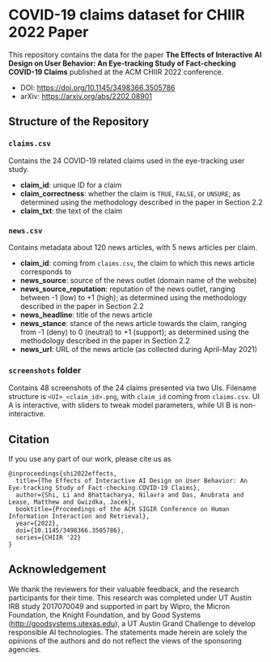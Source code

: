 # COVID-19 claims dataset for CHIIR 2022 Paper


This repository contains the data for the paper **The Effects of Interactive AI Design on User Behavior: An Eye-tracking Study of Fact-checking COVID-19 Claims** published at the ACM CHIIR 2022 conference.

- DOI: https://doi.org/10.1145/3498366.3505786
- arXiv: https://arxiv.org/abs/2202.08901

## Structure of the Repository

### `claims.csv`
Contains the 24 COVID-19 related claims used in the eye-tracking user study.
- **claim_id**: unique ID for a claim
- **claim_correctness**: whether the claim is `TRUE`, `FALSE`, or `UNSURE`; as determined using the methodology described in the paper in Section 2.2
- **claim_txt**: the text of the claim

### `news.csv`
Contains metadata about 120 news articles, with 5 news articles per claim.
- **claim_id**: coming from `claims.csv`, the claim to which this news article corresponds to
- **news_source**: source of the news outlet (domain name of the website)
- **news_source_reputation**: reputation of the news outlet, ranging between -1 (low) to +1 (high); as determined using the methodology described in the paper in Section 2.2
- **news_headline**: title of the news article 
- **news_stance**: stance of the news article towards the claim, ranging from -1 (deny) to 0 (neutral) to +1 (support); as determined using the methodology described in the paper in Section 2.2
- **news_url**: URL of the news article (as collected during April-May 2021)



### `screenshots` folder
Contains 48 screenshots of the 24 claims presented via two UIs. Filename structure is
`<UI>_<claim_id>.png`, with `claim_id` coming from `claims.csv`.
UI A is interactive, with sliders to tweak model parameters, while UI B is non-interactive.






## Citation
If you use any part of our work, please cite us as
```
@inproceedings{shi2022effects,
  title={The Effects of Interactive AI Design on User Behavior: An Eye-tracking Study of Fact-checking COVID-19 Claims},
  author={Shi, Li and Bhattacharya, Nilavra and Das, Anubrata and Lease, Matthew and Gwizdka, Jacek},
  booktitle={Proceedings of the ACM SIGIR Conference on Human Information Interaction and Retrieval},
  year={2022},
  doi={10.1145/3498366.3505786},
  series={CHIIR '22}
}
```

## Acknowledgement
We thank the reviewers for their valuable feedback, and the research participants for their time. This research was completed under UT Austin IRB study 2017070049 and supported in part by Wipro, the Micron Foundation, the Knight Foundation, and by Good Systems (http://goodsystems.utexas.edu), a UT Austin Grand Challenge to develop responsible AI technologies. The statements made herein are solely the opinions of the authors and do not reflect the views of the sponsoring agencies.

